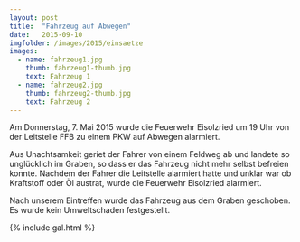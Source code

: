 ```yaml
---
layout: post
title:  "Fahrzeug auf Abwegen"
date:   2015-09-10
imgfolder: /images/2015/einsaetze
images:
  - name: fahrzeug1.jpg
    thumb: fahrzeug1-thumb.jpg
    text: Fahrzeug 1
  - name: fahrzeug2.jpg
    thumb: fahrzeug2-thumb.jpg
    text: Fahrzeug 2
---
```


Am Donnerstag, 7. Mai 2015 wurde die Feuerwehr Eisolzried um 19 Uhr von der Leitstelle FFB zu einem PKW auf Abwegen alarmiert.

Aus Unachtsamkeit geriet der Fahrer von einem Feldweg ab und landete so unglücklich im Graben, so dass er das Fahrzeug nicht mehr selbst befreien konnte. Nachdem der Fahrer die Leitstelle alarmiert hatte und unklar war ob Kraftstoff oder Öl austrat, wurde die Feuerwehr Eisolzried alarmiert.

Nach unserem Eintreffen wurde das Fahrzeug aus dem Graben geschoben. Es wurde kein Umweltschaden festgestellt.

{% include gal.html %}

